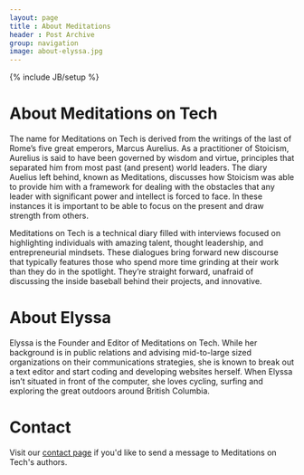 ```yaml
---
layout: page
title : About Meditations
header : Post Archive
group: navigation
image: about-elyssa.jpg
---
```

{% include JB/setup %}

# About Meditations on Tech

The name for Meditations on Tech is derived from the writings of the last of Rome’s five great emperors, Marcus Aurelius. As a practitioner of Stoicism, Aurelius is said to have been governed by wisdom and virtue, principles that separated him from most past (and present) world leaders. The diary Auelius left behind, known as Meditations, discusses how Stoicism was able to provide him with a framework for dealing with the obstacles that any leader with significant power and intellect is forced to face. In these instances it is important to be able to focus on the present and draw strength from others.

Meditations on Tech is a technical diary filled with interviews focused on highlighting individuals with amazing talent, thought leadership, and entrepreneurial mindsets. These dialogues bring forward new discourse that typically features those who spend more time grinding at their work than they do in the spotlight. They’re straight forward, unafraid of discussing the inside baseball behind their projects, and innovative.


# About Elyssa
Elyssa is the Founder and Editor of Meditations on Tech.   While her background is in public relations and advising mid-to-large sized organizations on their communications strategies, she is known to break out a text editor and start coding and developing websites herself. When Elyssa isn’t situated in front of the computer, she loves cycling, surfing and exploring the great outdoors around British Columbia.

# Contact
Visit our <a href="/contact.html">contact page</a> if you'd like to send a message to Meditations on Tech's authors.